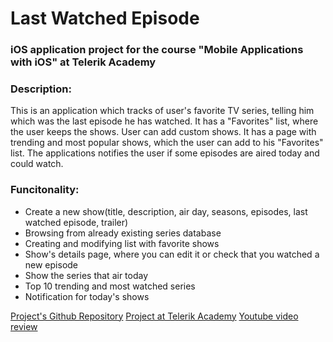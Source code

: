 # Last Watched Episode
### iOS application project for the course "Mobile Applications with iOS" at Telerik Academy

### Description: 
This is an application which tracks of user's favorite TV series, telling him which was the last episode he has watched.
It has a "Favorites" list, where the user keeps the shows. User can add custom shows. It has a page with trending and most popular shows, which the user can add to his "Favorites" list.
The applications notifies the user if some episodes are aired today and could watch.

### Funcitonality:
- Create a new show(title, description, air day, seasons, episodes, last watched episode, trailer)
- Browsing from already existing series database
- Creating and modifying list with favorite shows
- Show's details page, where you can edit it or check that you watched a new episode 
- Show the series that air today
- Top 10 trending and most watched series 
- Notification for today's shows

[Project's Github Repository]
[Project at Telerik Academy]
[Youtube video review]

 [Project's Github Repository]: <https://github.com/pepinho24/Last-Watched-Episode-iOS>
 [Project at Telerik Academy]: <http://best.telerikacademy.com/projects/197/Last-Watched-Episode-tracker>
 [Youtube video review]: <https://www.youtube.com/watch?v=SXW-qH_I0p0>

